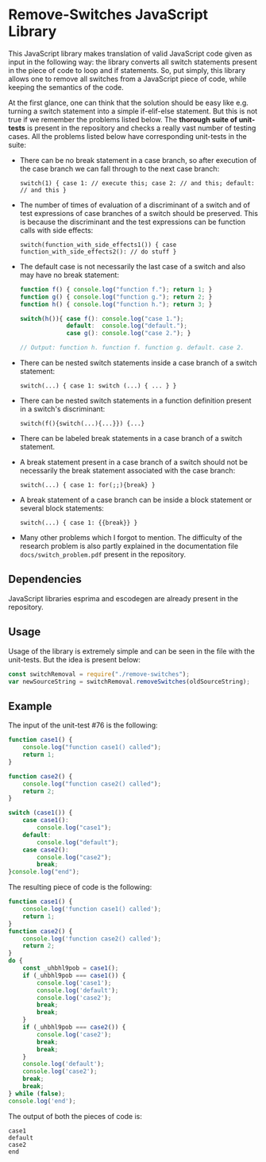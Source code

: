 # Remove-Switches JavaScript Library

This JavaScript library makes translation of valid JavaScript code given as input in the following way: the library converts all switch statements present in the piece of code to loop and if statements. So, put simply, this library allows one to remove all switches from a JavaScript piece of code, while keeping the semantics of the code.

At the first glance, one can think that the solution should be easy like e.g. turning a switch statement into a simple if-elif-else statement. But this is not true if we remember the problems listed below. The **thorough suite of unit-tests** is present in the repository and checks a really vast number of testing cases. All the problems listed below have corresponding unit-tests in the suite:

- There can be no break statement in a case branch, so after execution of the case branch we can fall through to the next case branch:

  `switch(1) { case 1: // execute this; case 2: // and this; default: // and this }`

- The number of times of evaluation of a discriminant of a switch and of test expressions of case branches of a switch should be preserved. This is because the discriminant and the test expressions can be function calls with side effects:

  `switch(function_with_side_effects1()) { case function_with_side_effects2(): // do stuff }`

- The default case is not necessarily the last case of a switch and also may have no break statement:

  ```js
  function f() { console.log("function f."); return 1; }
  function g() { console.log("function g."); return 2; }
  function h() { console.log("function h."); return 3; }

  switch(h()){ case f(): console.log("case 1."); 
               default:  console.log("default."); 
               case g(): console.log("case 2."); }

  // Output: function h. function f. function g. default. case 2.
  ```

- There can be nested switch statements inside a case branch of a switch statement:

  `switch(...) { case 1: switch (...) { ... } }`

- There can be nested switch statements in a function definition present in a switch's discriminant:

  `switch(f(){switch(...){...}}) {...}`
  
- There can be labeled break statements in a case branch of a switch statement.

- A break statement present in a case branch of a switch should not be necessarily the break statement associated with the case branch:

  `switch(...) { case 1: for(;;){break} }`
  
- A break statement of a case branch can be inside a block statement or several block statements:
 
  `switch(...) { case 1: {{break}} }`
 
- Many other problems which I forgot to mention. The difficulty of the research problem is also partly explained in the documentation file `docs/switch_problem.pdf` present in the repository.

## Dependencies

JavaScript libraries esprima and escodegen are already present in the repository.

## Usage

Usage of the library is extremely simple and can be seen in the file with the unit-tests. But the idea is present below:

```js
const switchRemoval = require("./remove-switches");
var newSourceString = switchRemoval.removeSwitches(oldSourceString);
```
## Example

The input of the unit-test #76 is the following:

```js
function case1() {
    console.log("function case1() called");
    return 1;
}

function case2() {
    console.log("function case2() called");
    return 2;
}

switch (case1()) {
    case case1():
		console.log("case1");
	default:
		console.log("default");
    case case2():
		console.log("case2");
		break;
}console.log("end");
```

The resulting piece of code is the following:

```js
function case1() {
    console.log('function case1() called');
    return 1;
}
function case2() {
    console.log('function case2() called');
    return 2;
}
do {
    const _uhbhl9pob = case1();
    if (_uhbhl9pob === case1()) {
        console.log('case1');
        console.log('default');
        console.log('case2');
        break;
        break;
    }
    if (_uhbhl9pob === case2()) {
        console.log('case2');
        break;
        break;
    }
    console.log('default');
    console.log('case2');
    break;
    break;
} while (false);
console.log('end');
```

The output of both the pieces of code is:

```
case1
default
case2
end
```
